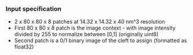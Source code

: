 ### Input specification
* 2 x 80 x 80 x 8 patches at 14.32 x 14.32 x 40 nm^3 resolution
* First 80 x 80 x 8 patch is the image context - with image intensity divided by 255 to normalize between [0,1] (originally uint8)
* Second patch is a 0/1 binary image of the cleft to assign (formatted as float32)
